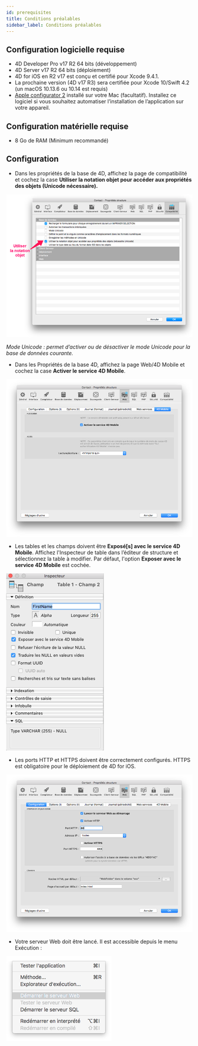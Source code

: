 ```yaml
---
id: prerequisites
title: Conditions préalables
sidebar_label: Conditions préalables
---
```

## Configuration logicielle requise

* 4D Developer Pro v17 R2 64 bits (développement)
* 4D Server v17 R2 64 bits (déploiement) 
* 4D for iOS en R2 v17 est conçu et certifié pour Xcode 9.4.1.
* La prochaine version (4D v17 R3) sera certifiée pour Xcode 10/Swift 4.2 (un macOS 10.13.6 ou 10.14 est requis)
* [Apple configurator 2](https://itunes.apple.com/us/app/apple-configurator-2/id1037126344) installé sur votre Mac (facultatif). Installez ce logiciel si vous souhaitez automatiser l’installation de l’application sur votre appareil.

## Configuration matérielle requise

* 8 Go de RAM (Minimum recommandé)

## Configuration

* Dans les propriétés de la base de 4D, affichez la page de compatibilité et cochez la case **Utiliser la notation objet pour accéder aux propriétés des objets (Unicode nécessaire).**

![Use object notation](assets/prerequisites/Use-object-notation.png)

*Mode Unicode : permet d’activer ou de désactiver le mode Unicode pour la base de données courante.*

* Dans les Propriétés de la base 4D, affichez la page Web/4D Mobile et cochez la case **Activer le service 4D Mobile**.

![4D Mobile services](assets/prerequisites/4D-Mobile-services.png)

* Les tables et les champs doivent être **Exposé[s] avec le service 4D Mobile**. Affichez l'Inspecteur de table dans l’éditeur de structure et sélectionnez la table à modifier. Par défaut, l'option **Exposer avec le service 4D Mobile** est cochée.

![Expose table fields](assets/prerequisites/Expose-table-fields-4D-mobile.png)

* Les ports HTTP et HTTPS doivent être correctement configurés. HTTPS est obligatoire pour le déploiement de 4D for iOS.

![Web Configuration](assets/prerequisites/Web-Configuration.png)

* Votre serveur Web doit être lancé. Il est accessible depuis le menu Exécution :

![Start web server](assets/prerequisites/Start-web-server.png)